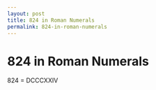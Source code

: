 ```yaml
---
layout: post
title: 824 in Roman Numerals
permalink: 824-in-roman-numerals
---
```


# 824 in Roman Numerals

824 = DCCCXXIV
